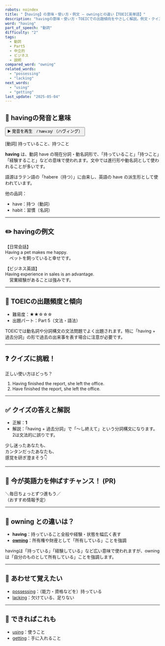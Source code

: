 ```yaml
---
robots: noindex
title: "【having】の意味・使い方・例文 ― owningとの違い【TOEIC英単語】"
description: "havingの意味・使い方・TOEICでの出題傾向をやさしく解説。例文・クイズ付きでowningとの違いもわかりやすく学べます。"
word: "having"
part_of_speech: "動詞"
difficulty: "2"
tags:
  - 動詞
  - Part5
  - 中立的
  - ビジネス
  - 説明
compared_word: "owning"
related_words:
  - "possessing"
  - "lacking"
next_words:
  - "using"
  - "getting"
last_update: "2025-05-04"
---
```


## 🔰 havingの発音と意味

<button class="play-audio" onclick="playTTS('having')">
  <span class="play-audio-main">
    ▶️ 発音を再生　/ˈhæv.ɪŋ/
  </span>
  <span class="play-audio-sub">
    （ハヴィング）
  </span>
</button>

[動詞] 持っていること、持つこと

**having** は、動詞 have の現在分詞・動名詞形で、「持っていること」「持つこと」「経験すること」などの意味で使われます。文中では進行形や動名詞として使われることが多いです。

語源はラテン語の「habere（持つ）」に由来し、英語の have の派生形として使われています。

他の品詞：  
- have：持つ（動詞）
- habit：習慣（名詞）

---

## ✏️ havingの例文

【日常会話】  
Having a pet makes me happy.  
　ペットを飼っていると幸せです。

【ビジネス英語】  
Having experience in sales is an advantage.  
　営業経験があることは強みです。

---

## 🎯 TOEICの出題頻度と傾向

- 難易度：★★☆☆☆
- 出題パート：Part 5（文法・語法）

TOEICでは動名詞や分詞構文の文法問題でよく出題されます。特に「having + 過去分詞」の形で過去の出来事を表す場合に注意が必要です。

---

## ❓ クイズに挑戦！

正しい使い方はどっち？

1. Having finished the report, she left the office.  
2. Have finished the report, she left the office.

---

## ✅ クイズの答えと解説

- 正解：**1**
- 解説：「having + 過去分詞」で「～し終えて」という分詞構文になります。2は文法的に誤りです。

少し迷ったあなたも、  
カンタンだったあなたも、  
感覚を研ぎ澄まそう👇️

---

## 🚀 今が英語力を伸ばすチャンス！ (PR)

<div class="info-center">
＼毎日ちょっとずつ進もう／<br>  
（おすすめ情報予定）
</div>

---

## 🤔  owning との違いは？

- **having**：持っていること全般や経験・状態を幅広く表す
- **[owning](/owning)**：所有権や財産として「所有している」ことを強調

havingは「持っている」「経験している」など広い意味で使われますが、owningは「自分のものとして所有している」ことを強調します。

---

## 🧩 あわせて覚えたい

- [possessing](/possessing)：（能力・資格などを）持っている
- [lacking](/lacking)：欠けている、足りない

---

## 📖 できればこれも

- [using](/using)：使うこと
- [getting](/getting)：手に入れること

<!-- cvid: aid39_bid11 -->
